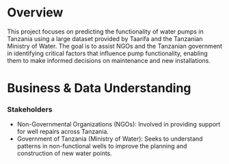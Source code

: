 # Overview
This project focuses on predicting the functionality of water pumps in Tanzania using a large dataset provided by Taarifa and the Tanzanian Ministry of Water. The goal is to assist NGOs and the Tanzanian government in identifying critical factors that influence pump functionality, enabling them to make informed decisions on maintenance and new installations.

# Business & Data Understanding
### Stakeholders
- Non-Governmental Organizations (NGOs): Involved in providing support for well repairs across Tanzania.
- Government of Tanzania (Ministry of Water): Seeks to understand patterns in non-functional wells to improve the planning and construction of new water points.